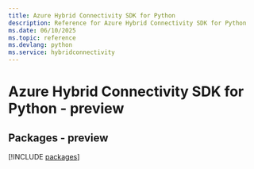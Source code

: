 ```yaml
---
title: Azure Hybrid Connectivity SDK for Python
description: Reference for Azure Hybrid Connectivity SDK for Python
ms.date: 06/10/2025
ms.topic: reference
ms.devlang: python
ms.service: hybridconnectivity
---
```

# Azure Hybrid Connectivity SDK for Python - preview
## Packages - preview
[!INCLUDE [packages](hybrid-connectivity-index.md)]